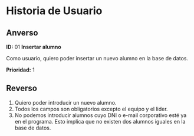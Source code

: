 # Historia de Usuario

## Anverso

**ID:** 01 **Insertar alumno**

Como usuario, quiero poder insertar un nuevo alumno en la base de datos.

**Prioridad:** 1 

## Reverso

1. Quiero poder introducir un nuevo alumno.
2. Todos los campos son obligatorios excepto el equipo y el lider.
3. No podemos introducir alumnos cuyo DNI o e-mail corporativo esté ya en el programa. Esto implica que no existen dos alumnos iguales en la base de datos.
